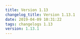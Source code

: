 ```yaml
---
title: Version 1.13
changelog_title: Version 1.13.1
date: 2019-04-09 10:31:22 
tags: changelogs 1.13
version: 1.13.1
---
```

<script src="https://gist.github.com/spinnaker-release/fa0ac36aaf1a7daaa4320241beaf435d.js"/>